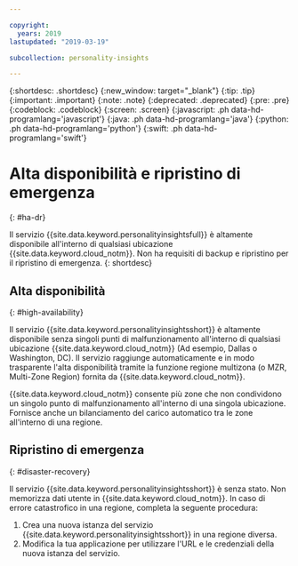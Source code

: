 ```yaml
---

copyright:
  years: 2019
lastupdated: "2019-03-19"

subcollection: personality-insights

---
```


{:shortdesc: .shortdesc}
{:new_window: target="_blank"}
{:tip: .tip}
{:important: .important}
{:note: .note}
{:deprecated: .deprecated}
{:pre: .pre}
{:codeblock: .codeblock}
{:screen: .screen}
{:javascript: .ph data-hd-programlang='javascript'}
{:java: .ph data-hd-programlang='java'}
{:python: .ph data-hd-programlang='python'}
{:swift: .ph data-hd-programlang='swift'}

# Alta disponibilità e ripristino di emergenza
{: #ha-dr}

Il servizio {{site.data.keyword.personalityinsightsfull}} è altamente disponibile all'interno di qualsiasi ubicazione {{site.data.keyword.cloud_notm}}. Non ha requisiti di backup e ripristino per il ripristino di emergenza.
{: shortdesc}

## Alta disponibilità
{: #high-availability}

Il servizio {{site.data.keyword.personalityinsightsshort}} è altamente disponibile senza singoli punti di malfunzionamento all'interno di qualsiasi ubicazione {{site.data.keyword.cloud_notm}} (Ad esempio, Dallas o Washington, DC). Il servizio raggiunge automaticamente e in modo trasparente l'alta disponibilità tramite la funzione regione multizona (o MZR, Multi-Zone Region) fornita da {{site.data.keyword.cloud_notm}}.

{{site.data.keyword.cloud_notm}} consente più zone che non condividono un singolo punto di malfunzionamento all'interno di una singola ubicazione. Fornisce anche un bilanciamento del carico automatico tra le zone all'interno di una regione. 

## Ripristino di emergenza
{: #disaster-recovery}

Il servizio {{site.data.keyword.personalityinsightsshort}} è senza stato. Non memorizza dati utente in {{site.data.keyword.cloud_notm}}. In caso di errore catastrofico in una regione, completa la seguente procedura: 

1.  Crea una nuova istanza del servizio {{site.data.keyword.personalityinsightsshort}} in una regione diversa. 
1.  Modifica la tua applicazione per utilizzare l'URL e le credenziali della nuova istanza del servizio. 
